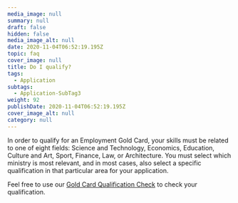 ```yaml
---
media_image: null
summary: null
draft: false
hidden: false
media_image_alt: null
date: 2020-11-04T06:52:19.195Z
topic: faq
cover_image: null
title: Do I qualify?
tags:
  - Application
subtags:
  - Application-SubTag3
weight: 92
publishDate: 2020-11-04T06:52:19.195Z
cover_image_alt: null
category: null
---
```

In order to qualify for an Employment Gold Card, your skills must be related to one of eight fields: Science and Technology, Economics, Education, Culture and Art, Sport, Finance, Law, or Architecture. You must select which ministry is most relevant, and in most cases, also select a specific qualification in that particular area for your application.

Feel free to use our [Gold Card Qualification Check](/en/apply/step-1/) to check your qualification.